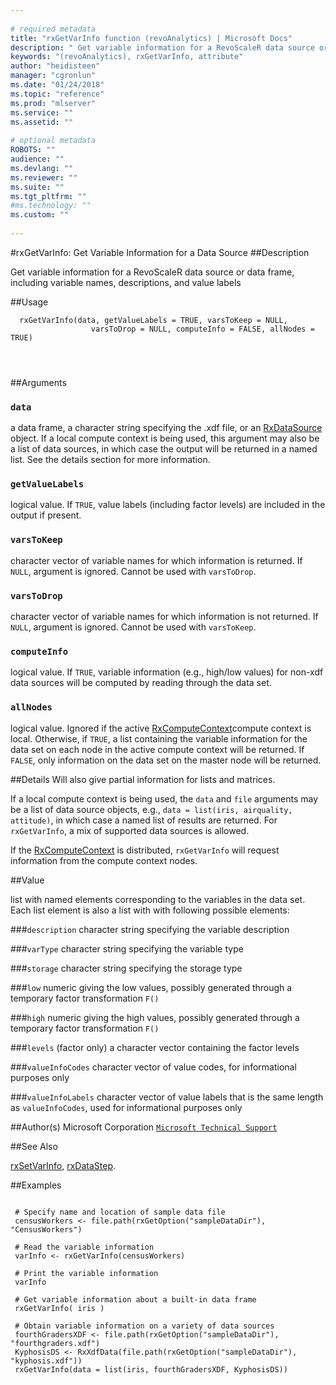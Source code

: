 ```yaml
--- 
 
# required metadata 
title: "rxGetVarInfo function (revoAnalytics) | Microsoft Docs" 
description: " Get variable information for a RevoScaleR data source or data frame, including variable names, descriptions, and value labels " 
keywords: "(revoAnalytics), rxGetVarInfo, attribute" 
author: "heidisteen" 
manager: "cgronlun" 
ms.date: "01/24/2018" 
ms.topic: "reference" 
ms.prod: "mlserver" 
ms.service: "" 
ms.assetid: "" 
 
# optional metadata 
ROBOTS: "" 
audience: "" 
ms.devlang: "" 
ms.reviewer: "" 
ms.suite: "" 
ms.tgt_pltfrm: "" 
#ms.technology: "" 
ms.custom: "" 
 
--- 
```

 
 
 #rxGetVarInfo: Get Variable Information for a Data Source 
 ##Description
 
Get variable information for a RevoScaleR data source or data frame, including variable
names, descriptions, and value labels
 
 
 ##Usage

```   
  rxGetVarInfo(data, getValueLabels = TRUE, varsToKeep = NULL,
                  varsToDrop = NULL, computeInfo = FALSE, allNodes = TRUE)
                  
                  
 
```
 
 ##Arguments

   
  
    
 ### `data`
 a data frame, a character string specifying the .xdf file, or an [RxDataSource](RxDataSource.md) object.  If a local compute context is being used,  this argument may also be a list of data sources,  in which case the output will be returned in a named list. See the details section for more information. 
  
  
    
 ### `getValueLabels`
 logical value. If `TRUE`, value labels (including factor  levels) are included in the output if present. 
  
  
    
 ### `varsToKeep`
 character vector of variable names for which information is returned. If `NULL`, argument is ignored. Cannot be used with `varsToDrop`. 
  
  
    
 ### `varsToDrop`
 character vector of variable names for which information is not returned. If `NULL`, argument is ignored. Cannot be used with `varsToKeep`. 
  
  
    
 ### `computeInfo`
 logical value. If `TRUE`,  variable information  (e.g., high/low values) for non-xdf data sources will be computed  by reading through the data set. 
  
  
    
 ### `allNodes`
 logical value.  Ignored if the active [RxComputeContext](RxComputeContext.md)compute context is local.  Otherwise, if `TRUE`, a list containing the variable information for the data set on each node in the active compute context will be returned.  If `FALSE`, only information on the data set on the master node will be returned.  
  
  
 
 
 
 ##Details
  Will also give partial information for lists and matrices.

If a local compute context is being used, the `data` and `file` arguments may be a list of data source objects, e.g.,
`data = list(iris, airquality, attitude)`, 
in which case a named list of results are returned. For `rxGetVarInfo`, a mix of supported data sources
is allowed. 

If the [RxComputeContext](RxComputeContext.md) is distributed, `rxGetVarInfo` will request information from the
compute context nodes.  
 
 
 ##Value
 
list with named elements corresponding to the variables in the data set. 
Each list element is also a list with with following possible elements:

###`description`
character string specifying the variable description


###`varType`
character string specifying the variable type


###`storage`
character string specifying the storage type


###`low`
numeric giving the low values, possibly generated through a temporary factor transformation `F()`


###`high`
numeric giving the high values, possibly generated through a temporary factor transformation `F()`


###`levels`
(factor only) a character vector containing the factor levels


###`valueInfoCodes`
character vector of value codes, for informational  purposes only


###`valueInfoLabels`
character vector of value labels that is the same length as `valueInfoCodes`, used for informational purposes only


 
 
 ##Author(s)
 Microsoft Corporation [`Microsoft Technical Support`](https://go.microsoft.com/fwlink/?LinkID=698556&clcid=0x409)
 
 
 ##See Also
 
[rxSetVarInfo](rxSetVarInfoXdf.md),
[rxDataStep](rxDataStep.md).
   
 ##Examples

 ```
   
  # Specify name and location of sample data file
  censusWorkers <- file.path(rxGetOption("sampleDataDir"), "CensusWorkers")
  
  # Read the variable information
  varInfo <- rxGetVarInfo(censusWorkers)
  
  # Print the variable information
  varInfo
  
  # Get variable information about a built-in data frame
  rxGetVarInfo( iris )
  
  # Obtain variable information on a variety of data sources
  fourthGradersXDF <- file.path(rxGetOption("sampleDataDir"), "fourthgraders.xdf")
  KyphosisDS <- RxXdfData(file.path(rxGetOption("sampleDataDir"), "kyphosis.xdf"))
  rxGetVarInfo(data = list(iris, fourthGradersXDF, KyphosisDS))
 
```
 
 
 
